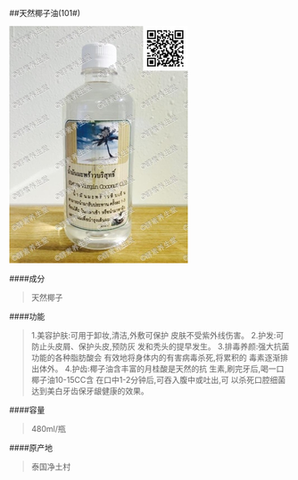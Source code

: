 ##天然椰子油(101#)

![天然椰子油](images/101_mark.jpg)

####成分
>天然椰子

####功能
>1.美容护肤:可用于卸妆,清洁,外敷可保护 皮肤不受紫外线伤害。 2.护发:可防止头皮屑、保护头皮,预防灰 发和秃头的提早发生。 3.排毒养颜:强大抗菌功能的各种脂肪酸会 有效地将身体内的有害病毒杀死,将累积的 毒素逐渐排出体外。 4.护齿:椰子油含丰富的月桂酸是天然的抗 生素,刷完牙后,喝一口椰子油10-15CC含 在口中1-2分钟后,可吞入腹中或吐出,可 以杀死口腔细菌达到美白牙齿保牙龈健康的效果。

####容量
>480ml/瓶

####原产地
>泰国净土村